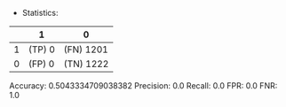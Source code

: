 * Statistics: 

|          |    1     |    0     |
|----------|----------|----------|
|    1     |  (TP) 0  |(FN) 1201 |
|    0     |  (FP) 0  |(TN) 1222 |
Accuracy: 0.5043334709038382
Precision: 0.0
Recall: 0.0
FPR: 0.0
FNR: 1.0

